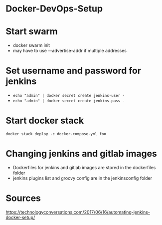 # Docker-DevOps-Setup

# Start swarm
* docker swarm init
* may have to use --advertise-addr if multiple addresses

# Set username and password for jenkins
* `echo "admin" | docker secret create jenkins-user -`
* `echo "admin" | docker secret create jenkins-pass -`

# Start docker stack
`docker stack deploy -c docker-compose.yml foo`

# Changing jenkins and gitlab images
* Dockerfiles for jenkins and gitlab images are stored in the dockerfiles folder
* jenkins plugins list and groovy config are in the jenkinsconfig folder

# Sources
https://technologyconversations.com/2017/06/16/automating-jenkins-docker-setup/
